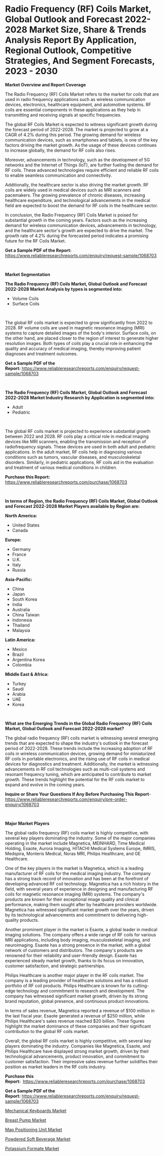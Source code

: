 <p><h1>Radio Frequency (RF) Coils Market, Global Outlook and Forecast 2022-2028 Market Size, Share & Trends Analysis Report By Application, Regional Outlook, Competitive Strategies, And Segment Forecasts, 2023 - 2030</h1></p><p><strong>Market Overview and Report Coverage</strong></p>
<p><p>The Radio Frequency (RF) Coils Market refers to the market for coils that are used in radio frequency applications such as wireless communication devices, electronics, healthcare equipment, and automotive systems. RF coils are essential components in these applications as they help in transmitting and receiving signals at specific frequencies.</p><p>The global RF Coils Market is expected to witness significant growth during the forecast period of 2022-2028. The market is projected to grow at a CAGR of 4.2% during this period. The growing demand for wireless communication devices, such as smartphones and tablets, is one of the key factors driving the market growth. As the usage of these devices continues to increase globally, the demand for RF coils also rises.</p><p>Moreover, advancements in technology, such as the development of 5G networks and the Internet of Things (IoT), are further fueling the demand for RF coils. These advanced technologies require efficient and reliable RF coils to enable seamless communication and connectivity.</p><p>Additionally, the healthcare sector is also driving the market growth. RF coils are widely used in medical devices such as MRI scanners and pacemakers. The growing prevalence of chronic diseases, increasing healthcare expenditure, and technological advancements in the medical field are expected to boost the demand for RF coils in the healthcare sector.</p><p>In conclusion, the Radio Frequency (RF) Coils Market is poised for substantial growth in the coming years. Factors such as the increasing demand for wireless communication devices, advancements in technology, and the healthcare sector's growth are expected to drive the market. The growth rate of 4.2% during the forecasted period indicates a promising future for the RF Coils Market.</p></p>
<p><strong>Get a Sample PDF of the Report:</strong> <a href="https://www.reliableresearchreports.com/enquiry/request-sample/1068703">https://www.reliableresearchreports.com/enquiry/request-sample/1068703</a></p>
<p>&nbsp;</p>
<p><strong>Market Segmentation</strong></p>
<p><strong>The Radio Frequency (RF) Coils Market, Global Outlook and Forecast 2022-2028 Market Analysis by types is segmented into:</strong></p>
<p><ul><li>Volume Coils</li><li>Surface Coils</li></ul></p>
<p>&nbsp;</p>
<p><p>The global RF coils market is expected to grow significantly from 2022 to 2028. RF volume coils are used in magnetic resonance imaging (MRI) systems to capture detailed images of the body's interior. Surface coils, on the other hand, are placed closer to the region of interest to generate higher resolution images. Both types of coils play a crucial role in enhancing the quality and accuracy of medical imaging, thereby improving patient diagnoses and treatment outcomes.</p></p>
<p><strong>Get a Sample PDF of the Report:</strong>&nbsp;<a href="https://www.reliableresearchreports.com/enquiry/request-sample/1068703">https://www.reliableresearchreports.com/enquiry/request-sample/1068703</a></p>
<p>&nbsp;</p>
<p><strong>The Radio Frequency (RF) Coils Market, Global Outlook and Forecast 2022-2028 Market Industry Research by Application is segmented into:</strong></p>
<p><ul><li>Adult</li><li>Pediatric</li></ul></p>
<p>&nbsp;</p>
<p><p>The global RF coils market is projected to experience substantial growth between 2022 and 2028. RF coils play a critical role in medical imaging devices like MRI scanners, enabling the transmission and reception of radiofrequency signals. These devices are used in both adult and pediatric applications. In the adult market, RF coils help in diagnosing various conditions such as tumors, vascular diseases, and musculoskeletal disorders. Similarly, in pediatric applications, RF coils aid in the evaluation and treatment of various medical conditions in children.</p></p>
<p><strong>Purchase this Report:</strong>&nbsp; <a href="https://www.reliableresearchreports.com/purchase/1068703">https://www.reliableresearchreports.com/purchase/1068703</a></p>
<p>&nbsp;</p>
<p><strong>In terms of Region, the Radio Frequency (RF) Coils Market, Global Outlook and Forecast 2022-2028 Market Players available by Region are:</strong></p>
<p>
    <p> <strong> North America: </strong>
        <ul>
            <li>United States</li>
            <li>Canada</li>
        </ul>
        </p> 
    <p> <strong> Europe: </strong>
        <ul>
            <li>Germany</li>
            <li>France</li>
            <li>U.K.</li>
            <li>Italy</li>
            <li>Russia</li>
        </ul>
        </p> 
    <p> <strong> Asia-Pacific: </strong>
        <ul>
            <li>China</li>
            <li>Japan</li>
            <li>South Korea</li>
            <li>India</li>
            <li>Australia</li>
            <li>China Taiwan</li>
            <li>Indonesia</li>
            <li>Thailand</li>
            <li>Malaysia</li>
        </ul>
        </p> 
    <p> <strong> Latin America: </strong>
        <ul>
            <li>Mexico</li>
            <li>Brazil</li>
            <li>Argentina Korea</li>
            <li>Colombia</li>
        </ul>
        </p> 
    <p> <strong> Middle East & Africa: </strong>
        <ul>
            <li>Turkey</li>
            <li>Saudi</li>
            <li>Arabia</li>
            <li>UAE</li>
            <li>Korea</li>
        </ul>
    </p>
    </p>
<p>&nbsp;</p>
<p><strong>What are the Emerging Trends in the Global Radio Frequency (RF) Coils Market, Global Outlook and Forecast 2022-2028 market?</strong></p>
<p><p>The global radio frequency (RF) coils market is witnessing several emerging trends that are expected to shape the industry's outlook in the forecast period of 2022-2028. These trends include the increasing adoption of RF coils in wireless communication devices, growing demand for miniaturized RF coils in portable electronics, and the rising use of RF coils in medical devices for diagnostics and treatment. Additionally, the market is witnessing advancements in RF coil technologies such as multi-coil systems and resonant frequency tuning, which are anticipated to contribute to market growth. These trends highlight the potential for the RF coils market to expand and evolve in the coming years.</p></p>
<p><strong>Inquire or Share Your Questions If Any Before Purchasing This Report</strong>- <a href="https://www.reliableresearchreports.com/enquiry/pre-order-enquiry/1068703">https://www.reliableresearchreports.com/enquiry/pre-order-enquiry/1068703</a></p>
<p>&nbsp;</p>
<p><strong>Major Market Players</strong></p>
<p><p>The global radio frequency (RF) coils market is highly competitive, with several key players dominating the industry. Some of the major companies operating in the market include Magnetica, MEINHARD, Time Medical Holding, Esaote, Aurora Imaging, HITACHI Medical Systems Europe, IMRIS, Medspira, Monteris Medical, Noras MRI, Philips Healthcare, and GE Healthcare.</p><p>One of the key players in the market is Magnetica, which is a leading manufacturer of RF coils for the medical imaging industry. The company has a strong track record of innovation and has been at the forefront of developing advanced RF coil technology. Magnetica has a rich history in the field, with several years of experience in designing and manufacturing RF coils for magnetic resonance imaging (MRI) systems. The company's products are known for their exceptional image quality and clinical performance, making them sought after by healthcare providers worldwide. Magnetica has witnessed significant market growth over the years, driven by its technological advancements and commitment to delivering high-quality products.</p><p>Another prominent player in the market is Esaote, a global leader in medical imaging solutions. The company offers a wide range of RF coils for various MRI applications, including body imaging, musculoskeletal imaging, and neuroimaging. Esaote has a strong presence in the market, with a global network of customers and distributors. The company's products are renowned for their reliability and user-friendly design. Esaote has experienced steady market growth, thanks to its focus on innovation, customer satisfaction, and strategic partnerships.</p><p>Philips Healthcare is another major player in the RF coils market. The company is a leading provider of healthcare solutions and has a robust portfolio of RF coil products. Philips Healthcare is known for its cutting-edge technology and commitment to research and development. The company has witnessed significant market growth, driven by its strong brand reputation, global presence, and continuous product innovations.</p><p>In terms of sales revenue, Magnetica reported a revenue of $100 million in the last fiscal year. Esaote generated a revenue of $250 million, while Philips Healthcare's sales revenue reached $20 billion. These figures highlight the market dominance of these companies and their significant contribution to the global RF coils market.</p><p>Overall, the global RF coils market is highly competitive, with several key players dominating the industry. Companies like Magnetica, Esaote, and Philips Healthcare have displayed strong market growth, driven by their technological advancements, product innovation, and commitment to customer satisfaction. Their impressive sales revenue further solidifies their position as market leaders in the RF coils industry.</p></p>
<p><strong>Purchase this Report:</strong>&nbsp;&nbsp;<a href="https://www.reliableresearchreports.com/purchase/1068703">https://www.reliableresearchreports.com/purchase/1068703</a></p>
<p></p>
<p><strong>Get a Sample PDF of the Report:</strong>&nbsp;<a href="https://www.reliableresearchreports.com/enquiry/request-sample/1068703">https://www.reliableresearchreports.com/enquiry/request-sample/1068703</a></p>
<p><p><a href="https://www.linkedin.com/pulse/mechanical-keyboards-market-size-share-global-analysis-6vaje/">Mechanical Keyboards Market</a></p><p><a href="https://www.linkedin.com/pulse/breast-pump-market-share-amp-new-trends-analysis-report-n4ofe/">Breast Pump Market</a></p><p><a href="https://www.reportprime.com/map-positioning-unit-r3314">Map Positioning Unit Market</a></p><p><a href="https://www.reportprime.com/powdered-soft-beverage-r6601">Powdered Soft Beverage Market</a></p><p><a href="https://medium.com/@inner.zone.room/potassium-formate-market-size-growth-forecast-2023-2030-1874154ac346">Potassium Formate Market</a></p></p>
